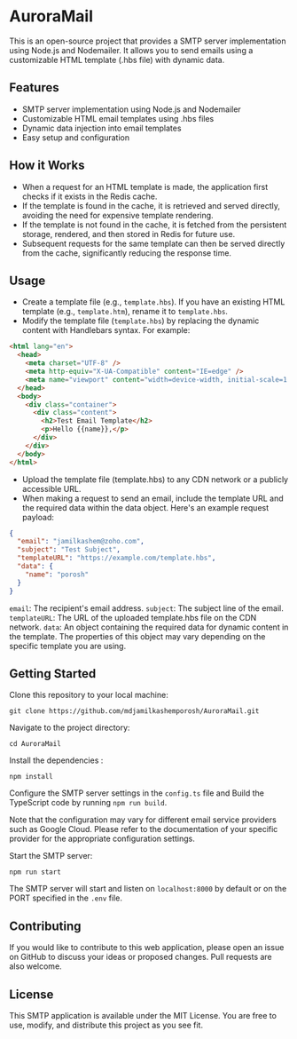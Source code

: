# AuroraMail

This is an open-source project that provides a SMTP server implementation using Node.js and Nodemailer. It allows you to send emails using a customizable HTML template (.hbs file) with dynamic data.

## Features

- SMTP server implementation using Node.js and Nodemailer
- Customizable HTML email templates using .hbs files
- Dynamic data injection into email templates
- Easy setup and configuration

## How it Works

- When a request for an HTML template is made, the application first checks if it exists in the Redis cache.
- If the template is found in the cache, it is retrieved and served directly, avoiding the need for expensive template rendering.
- If the template is not found in the cache, it is fetched from the persistent storage, rendered, and then stored in Redis for future use.
- Subsequent requests for the same template can then be served directly from the cache, significantly reducing the response time.

## Usage

- Create a template file (e.g., ```template.hbs```). If you have an existing HTML template (e.g., ```template.htm```), rename it to ```template.hbs```.
- Modify the template file (```template.hbs```) by replacing the dynamic content with Handlebars syntax. For example:
``` html
<html lang="en">
  <head>
    <meta charset="UTF-8" />
    <meta http-equiv="X-UA-Compatible" content="IE=edge" />
    <meta name="viewport" content="width=device-width, initial-scale=1.0" />
  </head>
  <body>
    <div class="container">
      <div class="content">
        <h2>Test Email Template</h2>
        <p>Hello {{name}},</p>
      </div>
    </div>
  </body>
</html>
```
- Upload the template file (template.hbs) to any CDN network or a publicly accessible URL.
- When making a request to send an email, include the template URL and the required data within the data object. Here's an example request payload:
``` json 
{
  "email": "jamilkashem@zoho.com",
  "subject": "Test Subject",
  "templateURL": "https://example.com/template.hbs",
  "data": {
    "name": "porosh"
  }
}

```
```email```: The recipient's email address.
```subject```: The subject line of the email.
```templateURL```: The URL of the uploaded template.hbs file on the CDN network.
```data```: An object containing the required data for dynamic content in the template. The properties of this object may vary depending on the specific template you are using.

## Getting Started

Clone this repository to your local machine:

```
git clone https://github.com/mdjamilkashemporosh/AuroraMail.git
```

Navigate to the project directory:
```
cd AuroraMail
```
Install the dependencies :
```
npm install
```

Configure the SMTP server settings in the ``` config.ts ``` file and Build the TypeScript code by running ``` npm run build ```.

Note that the configuration may vary for different email service providers such as Google Cloud. Please refer to the documentation of your specific provider for the appropriate configuration settings.

Start the SMTP server:

```
npm run start
```
The SMTP server will start and listen on ```localhost:8000``` by default or on the PORT specified in the ```.env``` file.

## Contributing

If you would like to contribute to this web application, please open an issue on GitHub to discuss your ideas or proposed changes. Pull requests are also welcome.

## License

This SMTP application is available under the MIT License. You are free to use, modify, and distribute this project as you see fit.

